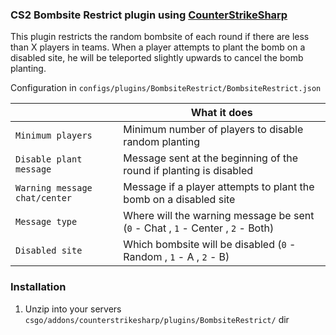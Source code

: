 ### CS2 Bombsite Restrict plugin using [CounterStrikeSharp](https://github.com/roflmuffin/CounterStrikeSharp)

This plugin restricts the random bombsite of each round if there are less than X players in teams.
When a player attempts to plant the bomb on a disabled site, he will be teleported slightly upwards to cancel the bomb planting.


Configuration in
```configs/plugins/BombsiteRestrict/BombsiteRestrict.json```

|   | What it does |
| ------------- | ------------- |
| `Minimum players`  | Minimum number of players to disable random planting |
| `Disable plant message`  | Message sent at the beginning of the round if planting is disabled |
| `Warning message chat/center` | Message if a player attempts to plant the bomb on a disabled site |
| `Message type` | Where will the warning message be sent (`0` - Chat , `1` - Center , `2` - Both) |
| `Disabled site` | Which bombsite will be disabled (`0` - Random , `1` - A , `2` - B) |

### Installation
1. Unzip into your servers `csgo/addons/counterstrikesharp/plugins/BombsiteRestrict/` dir
